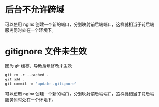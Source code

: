 # 后台不允许跨域

可以使用 nginx 创建一个新的端口，分别映射前后端端口，这样就相当于前后端服务同时处在一个环境下。
# gitignore 文件未生效
因为 git 缓存，导致后续修改未生效

```javascript
git rm -r --cached .
git add .
git commit -m 'update .gitignore'
```

可以使用 nginx 创建一个新的端口，分别映射前后端端口，这样就相当于前后端服务同时处在一个环境下。